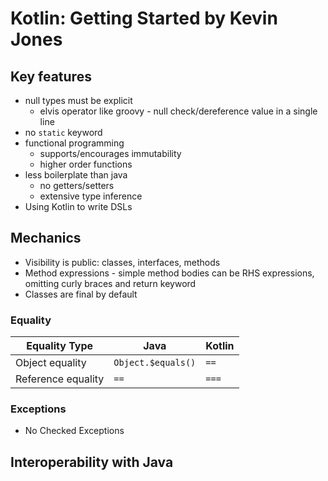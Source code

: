 # Kotlin: Getting Started by Kevin Jones

## Key features

* null types must be explicit
    * elvis operator like groovy - null check/dereference value in a single line
* no `static` keyword
* functional programming
    * supports/encourages immutability
    * higher order functions
* less boilerplate than java
    * no getters/setters
    * extensive type inference
* Using Kotlin to write DSLs

## Mechanics
* Visibility is public: classes, interfaces, methods
* Method expressions - simple method bodies can be RHS expressions, omitting curly braces and return keyword
* Classes are final by default

### Equality
Equality Type|Java|Kotlin
------|------|------
Object equality|`Object.$equals()`|`==`
Reference equality|`==`|`===`

### Exceptions
* No Checked Exceptions

## Interoperability with Java
